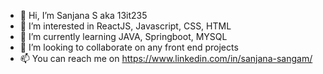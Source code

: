 - 👋 Hi, I’m Sanjana S aka 13it235
- 👀 I’m interested in ReactJS, Javascript, CSS, HTML
- 🌱 I’m currently learning JAVA, Springboot, MYSQL
- 💞️ I’m looking to collaborate on any front end projects 
- 📫 You can reach me on https://www.linkedin.com/in/sanjana-sangam/

<!---
13it235/13it235 is a ✨ special ✨ repository because its `README.md` (this file) appears on your GitHub profile.
You can click the Preview link to take a look at your changes.
--->
